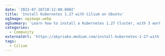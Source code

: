 ```yaml
---
date: '2023-07-26T10:12:00.000Z'
title: 'Install Kubernetes 1.27 with Cilium on Ubuntu'
ogImage: ogimage.webp
ogSummary: 'Learn how to install a Kubernetes 1.27 Cluster, with 3 workers and 1 master nodes, on Ubuntu with Kubeadm and Cilium as CNI'
categories:
  - Community
externalUrl: 'https://akyriako.medium.com/install-kubernetes-1-27-with-cilium-on-ubuntu-16193c7c2ac6'
tags:
  - Cilium
---
```


